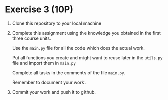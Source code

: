 # Exercise 3 (10P)

1. Clone this repository to your local machine
2. Complete this assignment using the knowledge you obtained in the first three course units.

   Use the `main.py` file for all the code which does the actual work.

   Put all functions you create and might want to reuse later in the `utils.py` file and import them in `main.py`

   Complete all tasks in the comments of the file `main.py`.

   Remember to document your work.
3. Commit your work and push it to github.

